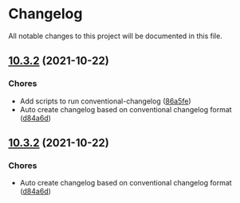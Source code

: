 <!--- BEGIN HEADER -->
# Changelog

All notable changes to this project will be documented in this file.
<!--- END HEADER -->

## [10.3.2](https://github.com/UN-OCHA/iasc8/compare/v10.3.1...v10.3.2) (2021-10-22)
### Chores

* Add scripts to run conventional-changelog ([86a5fe](https://github.com/UN-OCHA/iasc8/commit/86a5feb2ad92a3f15175e752c01e7f076894f9d4))
* Auto create changelog based on conventional changelog format ([d84a6d](https://github.com/UN-OCHA/iasc8/commit/d84a6d4de4a654875464edde4dc84559343bfb7f))

## [10.3.2](https://github.com/UN-OCHA/iasc8/compare/v10.3.1...v10.3.2) (2021-10-22)
### Chores

* Auto create changelog based on conventional changelog format ([d84a6d](https://github.com/UN-OCHA/iasc8/commit/d84a6d4de4a654875464edde4dc84559343bfb7f))

